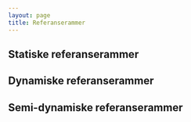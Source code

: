 ```yaml
---
layout: page
title: Referanserammer
---
```


## Statiske referanserammer

## Dynamiske referanserammer

## Semi-dynamiske referanserammer
